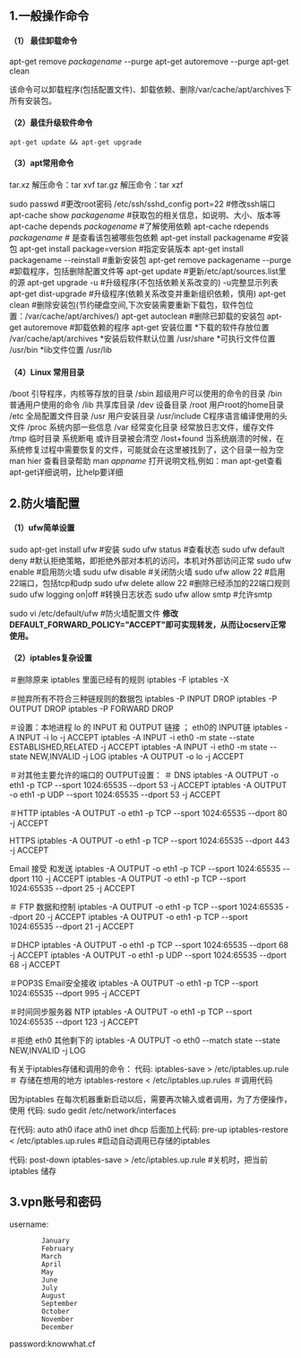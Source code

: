 ## 1.一般操作命令
#### （1） 最佳卸载命令
apt-get remove *packagename* --purge 
apt-get autoremove --purge
apt-get clean

该命令可以卸载程序(包括配置文件)、卸载依赖、删除/var/cache/apt/archives下所有安装包。
#### （2）最佳升级软件命令

```
apt-get update && apt-get upgrade
```
#### （3）apt常用命令
tar.xz  解压命令：tar xvf
tar.gz  解压命令：tar xzf

sudo passwd		            			#更改root密码
/etc/ssh/sshd_config  port=22		#修改ssh端口
apt-cache show *packagename* 			#获取包的相关信息，如说明、大小、版本等
apt-cache depends *packagename* 		#了解使用依赖
apt-cache rdepends *packagename*		# 是查看该包被哪些包依赖
apt-get install packagename 			#安装包
apt-get install package=version 		#指定安装版本
apt-get install packagename --reinstall 			#重新安装包
apt-get remove packagename --purge 				#卸载程序，包括删除配置文件等
apt-get update 							#更新/etc/apt/sources.list里的源
apt-get upgrade -u 					#升级程序(不包括依赖关系改变的) -u完整显示列表
apt-get dist-upgrade 				#升级程序(依赖关系改变并重新组织依赖，慎用)
apt-get clean 					#删除安装包(节约硬盘空间,下次安装需要重新下载包，软件包位置：/var/cache/apt/archives/)
apt-get autoclean 				#删除已卸载的安装包
apt-get autoremove 			#卸载依赖的程序
apt-get 安装位置
	  *下载的软件存放位置 /var/cache/apt/archives
	  *安装后软件默认位置 /usr/share
	  *可执行文件位置 /usr/bin
	  *lib文件位置 /usr/lib

#### （4）Linux 常用目录
/boot 引导程序，内核等存放的目录
/sbin 超级用户可以使用的命令的目录
/bin 普通用户使用的命令
/lib 共享库目录
/dev 设备目录
/root 用户root的home目录
/etc 全局配置文件目录
/usr 用户安装目录
/usr/include C程序语言编译使用的头文件
/proc 系统内部一些信息
/var 经常变化目录 经常放日志文件，缓存文件
/tmp 临时目录 系统断电 或许目录被会清空
/lost+found 当系统崩溃的时候，在系统修复过程中需要恢复的文件，可能就会在这里被找到了，这个目录一般为空
man hier 查看目录帮助
man *appname* 打开说明文档,例如：man apt-get查看apt-get详细说明，比help要详细

## 2.防火墙配置
#### （1）ufw简单设置
sudo apt-get install ufw		#安装
sudo ufw status					#查看状态
sudo ufw default deny		#默认拒绝策略，即拒绝外部对本机的访问，本机对外部访问正常
sudo ufw enable				#启用防火墙
sudu ufw disable				#关闭防火墙
sudo ufw allow 22			#启用22端口，包括tcp和udp
sudo ufw delete allow 22				#删除已经添加的22端口规则
sudo ufw logging on|off	#转换日志状态
sudo ufw allow smtp			#允许smtp

sudo vi /etc/default/ufw				#防火墙配置文件
**修改DEFAULT_FORWARD_POLICY="ACCEPT"即可实现转发，从而让ocserv正常使用。**
#### （2）iptables复杂设置
＃删除原来 iptables 里面已经有的规则
iptables -F
iptables -X

＃抛弃所有不符合三种链规则的数据包
iptables -P INPUT DROP
iptables -P OUTPUT DROP
iptables -P FORWARD DROP

＃设置：本地进程 lo 的 INPUT 和 OUTPUT 链接 ； eth0的 INPUT链
iptables -A INPUT -i lo -j ACCEPT
iptables -A INPUT -i eth0 -m state --state ESTABLISHED,RELATED -j ACCEPT
iptables -A INPUT -i eth0 -m state --state NEW,INVALID -j LOG
iptables -A OUTPUT -o lo -j ACCEPT

＃对其他主要允许的端口的 OUTPUT设置：
＃ DNS
iptables -A OUTPUT -o eth1 -p TCP --sport 1024:65535 --dport 53 -j ACCEPT
iptables -A OUTPUT -o eth1 -p UDP --sport 1024:65535 --dport 53 -j ACCEPT

＃HTTP
iptables -A OUTPUT -o eth1 -p TCP --sport 1024:65535 --dport 80 -j ACCEPT

HTTPS
iptables -A OUTPUT -o eth1 -p TCP --sport 1024:65535 --dport 443 -j ACCEPT

Email 接受 和发送
iptables -A OUTPUT -o eth1 -p TCP --sport 1024:65535 --dport 110 -j ACCEPT
iptables -A OUTPUT -o eth1 -p TCP --sport 1024:65535 --dport 25 -j ACCEPT

＃ FTP 数据和控制
iptables -A OUTPUT -o eth1 -p TCP --sport 1024:65535 --dport 20 -j ACCEPT
iptables -A OUTPUT -o eth1 -p TCP --sport 1024:65535 --dport 21 -j ACCEPT

＃DHCP
iptables -A OUTPUT -o eth1 -p TCP --sport 1024:65535 --dport 68 -j ACCEPT
iptables -A OUTPUT -o eth1 -p UDP --sport 1024:65535 --dport 68 -j ACCEPT

＃POP3S Email安全接收
iptables -A OUTPUT -o eth1 -p TCP --sport 1024:65535 --dport 995 -j ACCEPT

＃时间同步服务器 NTP
iptables -A OUTPUT -o eth1 -p TCP --sport 1024:65535 --dport 123 -j ACCEPT

＃拒绝 eth0 其他剩下的
iptables -A OUTPUT -o eth0 --match state --state NEW,INVALID -j LOG

有关于iptables存储和调用的命令：
代码:
iptables-save > /etc/iptables.up.rule ＃ 存储在想用的地方
iptables-restore < /etc/iptables.up.rules ＃调用代码

因为iptables 在每次机器重新启动以后，需要再次输入或者调用，为了方便操作，使用
代码:
sudo gedit /etc/network/interfaces

在代码:
auto ath0
iface ath0 inet dhcp
后面加上代码:
pre-up iptables-restore < /etc/iptables.up.rules	 #启动自动调用已存储的iptables

代码:
post-down iptables-save > /etc/iptables.up.rule		 #关机时，把当前iptables 储存  

##  3.vpn账号和密码

username:
```
		January
		February
		March
		April
		May
		June
		July
		August
		September
		October
		November
		December
```
password:knowwhat.cf
